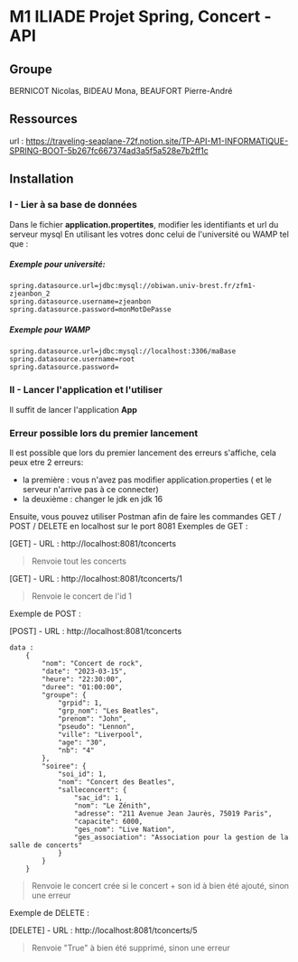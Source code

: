 # M1 ILIADE Projet Spring, Concert - API

## Groupe
BERNICOT Nicolas, BIDEAU Mona, BEAUFORT Pierre-André

## Ressources
url : https://traveling-seaplane-72f.notion.site/TP-API-M1-INFORMATIQUE-SPRING-BOOT-5b267fc667374ad3a5f5a528e7b2ff1c

## Installation
### I - Lier à sa base de données
Dans le fichier **application.propertites**, modifier les identifiants et url du serveur mysql
En utilisant les votres donc celui de l'université ou WAMP tel que :

##### Exemple pour université:
```
spring.datasource.url=jdbc:mysql://obiwan.univ-brest.fr/zfm1-zjeanbon_2
spring.datasource.username=zjeanbon
spring.datasource.password=monMotDePasse
```

##### Exemple pour WAMP
```
spring.datasource.url=jdbc:mysql://localhost:3306/maBase
spring.datasource.username=root
spring.datasource.password=
```
### II - Lancer l'application et l'utiliser
Il suffit de lancer l'application **App**

### Erreur possible lors du premier lancement 
Il est possible que lors du premier lancement des erreurs s'affiche, cela peux etre 2 erreurs: 
- la première : vous n'avez pas modifier application.properties ( et le serveur n'arrive pas à ce connecter) 
- la deuxième : changer le jdk en jdk 16
 

Ensuite, vous pouvez utiliser Postman afin de faire les commandes GET / POST / DELETE en localhost sur le port 8081
Exemples de GET :


[GET] - URL : http://localhost:8081/tconcerts

> Renvoie tout les concerts

[GET] - URL : http://localhost:8081/tconcerts/1

> Renvoie le concert de l'id 1

Exemple de POST :

[POST] - URL : http://localhost:8081/tconcerts
```
data :
    {
        "nom": "Concert de rock",
        "date": "2023-03-15",
        "heure": "22:30:00",
        "duree": "01:00:00",
        "groupe": {
            "grpid": 1,
            "grp_nom": "Les Beatles",
            "prenom": "John",
            "pseudo": "Lennon",
            "ville": "Liverpool",
            "age": "30",
            "nb": "4"
        },
        "soiree": {
            "soi_id": 1,
            "nom": "Concert des Beatles",
            "salleconcert": {
                "sac_id": 1,
                "nom": "Le Zénith",
                "adresse": "211 Avenue Jean Jaurès, 75019 Paris",
                "capacite": 6000,
                "ges_nom": "Live Nation",
                "ges_association": "Association pour la gestion de la salle de concerts"
            }
        }
    }
```
> Renvoie le concert crée si le concert + son id à bien été ajouté, sinon une erreur

Exemple de DELETE :

[DELETE] - URL : http://localhost:8081/tconcerts/5

> Renvoie "True" à bien été supprimé, sinon une erreur

